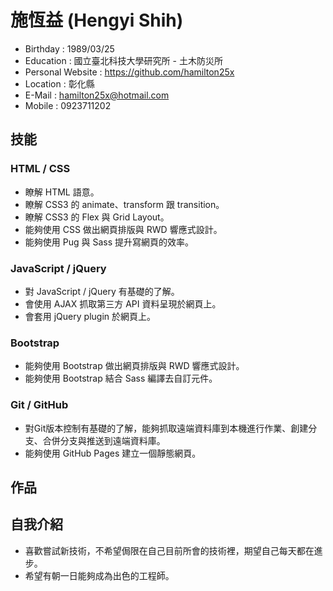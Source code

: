 ﻿# 施恆益 (Hengyi Shih)
* Birthday : 1989/03/25
* Education : 國立臺北科技大學研究所 - 土木防災所
* Personal Website : https://github.com/hamilton25x
* Location : 彰化縣
* E-Mail : hamilton25x@hotmail.com
* Mobile : 0923711202

## 技能
### HTML / CSS
* 瞭解 HTML 語意。
* 瞭解 CSS3 的 animate、transform 跟 transition。
* 瞭解 CSS3 的 Flex 與 Grid Layout。
* 能夠使用 CSS 做出網頁排版與 RWD 響應式設計。
* 能夠使用 Pug 與 Sass 提升寫網頁的效率。
### JavaScript / jQuery
* 對 JavaScript / jQuery 有基礎的了解。
* 會使用 AJAX 抓取第三方 API 資料呈現於網頁上。
* 會套用 jQuery plugin 於網頁上。
### Bootstrap 
* 能夠使用 Bootstrap 做出網頁排版與 RWD 響應式設計。
* 能夠使用 Bootstrap 結合 Sass 編譯去自訂元件。
### Git / GitHub
* 對Git版本控制有基礎的了解，能夠抓取遠端資料庫到本機進行作業、創建分支、合併分支與推送到遠端資料庫。
* 能夠使用 GitHub Pages 建立一個靜態網頁。

## 作品


## 自我介紹
* 喜歡嘗試新技術，不希望侷限在自己目前所會的技術裡，期望自己每天都在進步。
* 希望有朝一日能夠成為出色的工程師。
